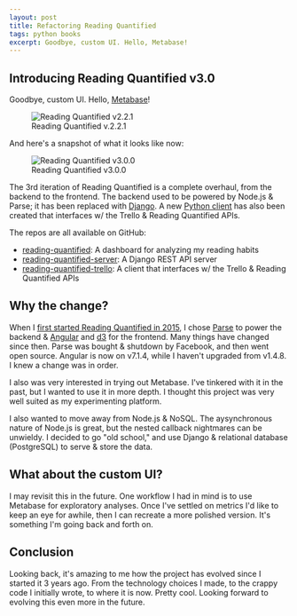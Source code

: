 ```yaml
---
layout: post
title: Refactoring Reading Quantified
tags: python books
excerpt: Goodbye, custom UI. Hello, Metabase!
---
```


## Introducing Reading Quantified v3.0

Goodbye, custom UI. Hello, [Metabase](https://www.metabase.com/)!

<figure class="figure">
  <img class="figure-img img-fluid border rounded" src="https://media.githubusercontent.com/media/drejkim/drejkim.github.io/master/assets/img/reading-quantified/reading-quantified-v2.2.1.png" alt="Reading Quantified v2.2.1">
  <figcaption class="figure-caption text-center">Reading Quantified v.2.2.1</figcaption>
</figure>

And here's a snapshot of what it looks like now:

<figure class="figure">
  <img class="figure-img img-fluid border rounded" src="https://media.githubusercontent.com/media/drejkim/drejkim.github.io/master/assets/img/reading-quantified/reading-quantified-v3.0.0.png" alt="Reading Quantified v3.0.0">
  <figcaption class="figure-caption text-center">Reading Quantified v3.0.0</figcaption>
</figure>

The 3rd iteration of Reading Quantified is a complete overhaul, from the backend to the frontend. The backend used to be powered by Node.js & Parse; it has been replaced with [Django](https://github.com/drejkim/reading-quantified-server). A new [Python client](https://github.com/drejkim/reading-quantified-trello) has also been created that interfaces w/ the Trello & Reading Quantified APIs.

The repos are all available on GitHub:

* [reading-quantified](https://github.com/drejkim/reading-quantified): A dashboard for analyzing my reading habits
* [reading-quantified-server](https://github.com/drejkim/reading-quantified-server): A Django REST API server
* [reading-quantified-trello](https://github.com/drejkim/reading-quantified-trello): A client that interfaces w/ the Trello & Reading Quantified APIs

## Why the change?

When I [first started Reading Quantified in 2015](/blog/2015/11/24/introducing-reading-quantified/), I chose [Parse](https://parseplatform.org/) to power the backend & [Angular](https://angular.io/) and [d3](https://d3js.org/) for the frontend. Many things have changed since then. Parse was bought & shutdown by Facebook, and then went open source. Angular is now on v7.1.4, while I haven't upgraded from v1.4.8. I knew a change was in order.

I also was very interested in trying out Metabase. I've tinkered with it in the past, but I wanted to use it in more depth. I thought this project was very well suited as my experimenting platform.

I also wanted to move away from Node.js & NoSQL. The aysynchronous nature of Node.js is great, but the nested callback nightmares can be unwieldy. I decided to go "old school," and use Django & relational database (PostgreSQL) to serve & store the data.

## What about the custom UI?

I may revisit this in the future. One workflow I had in mind is to use Metabase for exploratory analyses. Once I've settled on metrics I'd like to keep an eye for awhile, then I can recreate a more polished version. It's something I'm going back and forth on.

## Conclusion

Looking back, it's amazing to me how the project has evolved since I started it 3 years ago. From the technology choices I made, to the crappy code I initially wrote, to where it is now. Pretty cool. Looking forward to evolving this even more in the future.